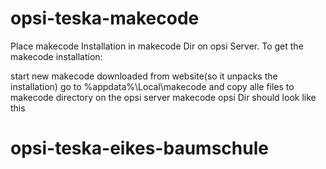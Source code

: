 # opsi-teska-makecode
Place makecode Installation in makecode Dir on opsi Server. To get the makecode installation:

start new makecode downloaded from website(so it unpacks the installation)
go to %appdata%\Local\makecode and copy alle files to makecode directory on the opsi server
makecode opsi Dir should look like this
# opsi-teska-eikes-baumschule
